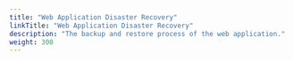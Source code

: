 ```yaml
---
title: "Web Application Disaster Recovery"
linkTitle: "Web Application Disaster Recovery"
description: "The backup and restore process of the web application."
weight: 300
---
```

